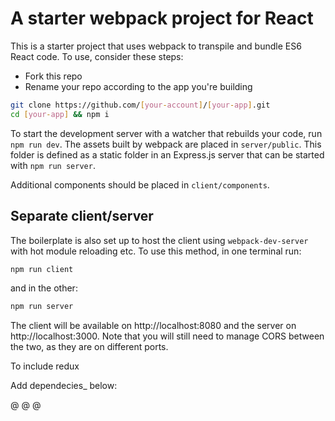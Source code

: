 # A starter webpack project for React

This is a starter project that uses webpack to transpile and bundle ES6 React code. To use, consider these steps:

- Fork this repo
- Rename your repo according to the app you're building

```sh
git clone https://github.com/[your-account]/[your-app].git
cd [your-app] && npm i
```

To start the development server with a watcher that rebuilds your code, run `npm run dev`. The assets built by webpack are placed in `server/public`. This folder is defined as a static folder in an Express.js server that can be started with `npm run server`.

Additional components should be placed in `client/components`.

## Separate client/server

The boilerplate is also set up to host the client using `webpack-dev-server` with hot module reloading etc. To use this method, in one terminal run:

```sh
npm run client
```

and in the other:

```sh
npm run server
```

The client will be available on http://localhost:8080 and the server on http://localhost:3000. Note that you will still need to manage CORS between the two, as they are on different ports.

To include redux

Add dependecies\_ below:

@
@
@
